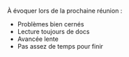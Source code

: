 À évoquer lors de la prochaine réunion : 

- Problèmes bien cernés
- Lecture toujours de docs
- Avancée lente
- Pas assez de temps pour finir